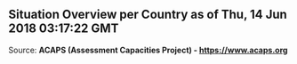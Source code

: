 ## Situation Overview per Country as of Thu, 14 Jun 2018 03:17:22 GMT

Source: **ACAPS (Assessment Capacities Project) - https://www.acaps.org**